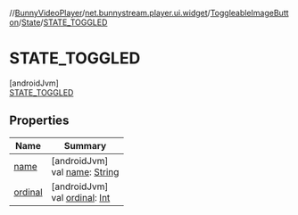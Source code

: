 //[BunnyVideoPlayer](../../../../../index.md)/[net.bunnystream.player.ui.widget](../../../index.md)/[ToggleableImageButton](../../index.md)/[State](../index.md)/[STATE_TOGGLED](index.md)

# STATE_TOGGLED

[androidJvm]\
[STATE_TOGGLED](index.md)

## Properties

| Name | Summary |
|---|---|
| [name](index.md#-372974862%2FProperties%2F-1643271842) | [androidJvm]<br>val [name](index.md#-372974862%2FProperties%2F-1643271842): [String](https://kotlinlang.org/api/latest/jvm/stdlib/kotlin-stdlib/kotlin/-string/index.html) |
| [ordinal](index.md#-739389684%2FProperties%2F-1643271842) | [androidJvm]<br>val [ordinal](index.md#-739389684%2FProperties%2F-1643271842): [Int](https://kotlinlang.org/api/latest/jvm/stdlib/kotlin-stdlib/kotlin/-int/index.html) |
